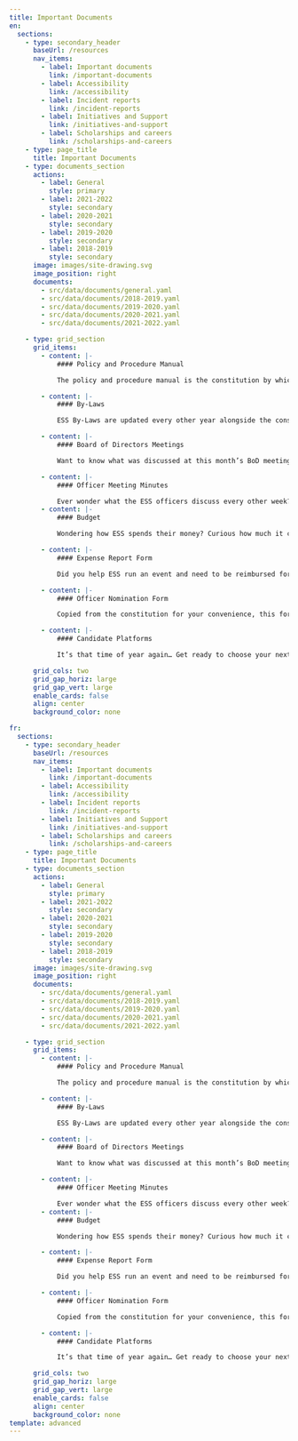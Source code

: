 ```yaml
---
title: Important Documents
en:
  sections:
    - type: secondary_header
      baseUrl: /resources
      nav_items:
        - label: Important documents
          link: /important-documents
        - label: Accessibility
          link: /accessibility
        - label: Incident reports
          link: /incident-reports
        - label: Initiatives and Support
          link: /initiatives-and-support
        - label: Scholarships and careers
          link: /scholarships-and-careers
    - type: page_title
      title: Important Documents
    - type: documents_section
      actions:
        - label: General
          style: primary
        - label: 2021-2022
          style: secondary
        - label: 2020-2021
          style: secondary
        - label: 2019-2020
          style: secondary
        - label: 2018-2019
          style: secondary
      image: images/site-drawing.svg
      image_position: right
      documents:
        - src/data/documents/general.yaml
        - src/data/documents/2018-2019.yaml
        - src/data/documents/2019-2020.yaml
        - src/data/documents/2020-2021.yaml
        - src/data/documents/2021-2022.yaml

    - type: grid_section
      grid_items:
        - content: |-
            #### Policy and Procedure Manual

            The policy and procedure manual is the constitution by which all ESS operations are governed. Updated every other year, this document provides detailed mandates and eligibility for each officer of the society, election policies, committee roles, financial matters, ESS services, and accountability procedures.

        - content: |-
            #### By-Laws

            ESS By-Laws are updated every other year alongside the constitution. This document provides more detailed information regarding financial procedures, membership requirements, information about the board of directors and their meetings, and procedures for filling vacant officer positions.

        - content: |-
            #### Board of Directors Meetings

            Want to know what was discussed at this month’s BoD meeting? Need to refer to a meeting from a previous month? Here you can find detailed minutes from every meeting of the Board of Directors. What a great way to get updates on how the executive team is keeping up with their mandates, or to understand how important decisions are made in the ESS!

        - content: |-
            #### Officer Meeting Minutes

            Ever wonder what the ESS officers discuss every other week? Do you find yourself reflecting on ESS’ decisions, and why they were made? Check out the Internal Meeting Minutes to catch a glimpse of the discussions that drive what we do.
        - content: |-
            #### Budget

            Wondering how ESS spends their money? Curious how much it costs to keep the organization going? In this section, you can find live, detailed budgets for each academic year, to get a sense of how student money comes back around to benefit their university experience.

        - content: |-
            #### Expense Report Form

            Did you help ESS run an event and need to be reimbursed for a cost paid out-of-pocket? Look no further! Fill out the following expense report form, copied from the constitution for your convenience, to be paid back for your contribution.

        - content: |-
            #### Officer Nomination Form

            Copied from the constitution for your convenience, this form is the first step on the path to becoming an executive member of the ESS. When the nomination period begins each year in the winter semester, fill out this form stating your desired position and obtain signatures from any 15 engineering students!

        - content: |-
            #### Candidate Platforms

            It’s that time of year again… Get ready to choose your next ESS executive team! Meet your candidates and get to know a little bit about their campaigns by reading the election platforms. Read something you like? Remember to cast your vote when the time comes.

      grid_cols: two
      grid_gap_horiz: large
      grid_gap_vert: large
      enable_cards: false
      align: center
      background_color: none

fr:
  sections:
    - type: secondary_header
      baseUrl: /resources
      nav_items:
        - label: Important documents
          link: /important-documents
        - label: Accessibility
          link: /accessibility
        - label: Incident reports
          link: /incident-reports
        - label: Initiatives and Support
          link: /initiatives-and-support
        - label: Scholarships and careers
          link: /scholarships-and-careers
    - type: page_title
      title: Important Documents
    - type: documents_section
      actions:
        - label: General
          style: primary
        - label: 2021-2022
          style: secondary
        - label: 2020-2021
          style: secondary
        - label: 2019-2020
          style: secondary
        - label: 2018-2019
          style: secondary
      image: images/site-drawing.svg
      image_position: right
      documents:
        - src/data/documents/general.yaml
        - src/data/documents/2018-2019.yaml
        - src/data/documents/2019-2020.yaml
        - src/data/documents/2020-2021.yaml
        - src/data/documents/2021-2022.yaml

    - type: grid_section
      grid_items:
        - content: |-
            #### Policy and Procedure Manual

            The policy and procedure manual is the constitution by which all ESS operations are governed. Updated every other year, this document provides detailed mandates and eligibility for each officer of the society, election policies, committee roles, financial matters, ESS services, and accountability procedures.

        - content: |-
            #### By-Laws

            ESS By-Laws are updated every other year alongside the constitution. This document provides more detailed information regarding financial procedures, membership requirements, information about the board of directors and their meetings, and procedures for filling vacant officer positions.

        - content: |-
            #### Board of Directors Meetings

            Want to know what was discussed at this month’s BoD meeting? Need to refer to a meeting from a previous month? Here you can find detailed minutes from every meeting of the Board of Directors. What a great way to get updates on how the executive team is keeping up with their mandates, or to understand how important decisions are made in the ESS!

        - content: |-
            #### Officer Meeting Minutes

            Ever wonder what the ESS officers discuss every other week? Do you find yourself reflecting on ESS’ decisions, and why they were made? Check out the Internal Meeting Minutes to catch a glimpse of the discussions that drive what we do.
        - content: |-
            #### Budget

            Wondering how ESS spends their money? Curious how much it costs to keep the organization going? In this section, you can find live, detailed budgets for each academic year, to get a sense of how student money comes back around to benefit their university experience.

        - content: |-
            #### Expense Report Form

            Did you help ESS run an event and need to be reimbursed for a cost paid out-of-pocket? Look no further! Fill out the following expense report form, copied from the constitution for your convenience, to be paid back for your contribution.

        - content: |-
            #### Officer Nomination Form

            Copied from the constitution for your convenience, this form is the first step on the path to becoming an executive member of the ESS. When the nomination period begins each year in the winter semester, fill out this form stating your desired position and obtain signatures from any 15 engineering students!

        - content: |-
            #### Candidate Platforms

            It’s that time of year again… Get ready to choose your next ESS executive team! Meet your candidates and get to know a little bit about their campaigns by reading the election platforms. Read something you like? Remember to cast your vote when the time comes.

      grid_cols: two
      grid_gap_horiz: large
      grid_gap_vert: large
      enable_cards: false
      align: center
      background_color: none
template: advanced
---
```

